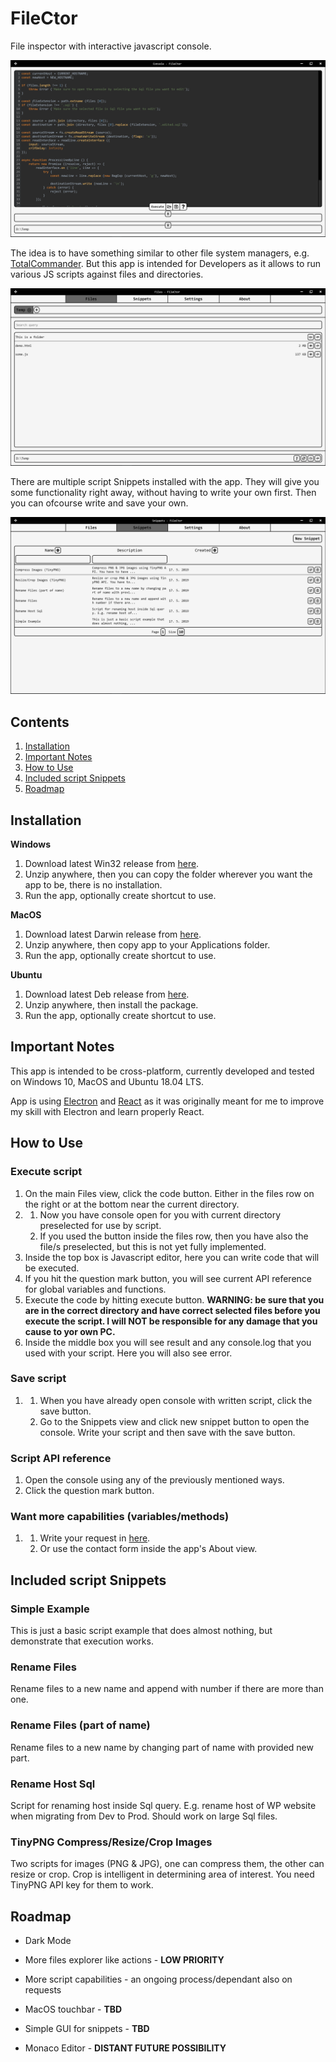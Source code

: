 # FileCtor

File inspector with interactive javascript console.

![Javascript console](/screenshots/FileCtor-Console.png)

The idea is to have something similar to other file system managers, e.g. [TotalCommander](https://www.ghisler.com/). But this app is intended for Developers as it allows to run various JS scripts against files and directories.

![Files & directory view](/screenshots/FileCtor-Files.png)

There are multiple script Snippets installed with the app. They will give you some functionality right away, without having to write your own first. Then you can ofcourse write and save your own.

![Saved code snippets](/screenshots/FileCtor-Snippets.png)

## Contents

1. [Installation](#installation)
2. [Important Notes](#important-notes)
3. [How to Use](#how-to-use)
4. [Included script Snippets](#included-script-snippets)
5. [Roadmap](#roadmap)

## Installation

**Windows**

1. Download latest Win32 release from [here](https://github.com/tomaschyly/FileCtor/releases).
2. Unzip anywhere, then you can copy the folder wherever you want the app to be, there is no installation.
3. Run the app, optionally create shortcut to use.

**MacOS**

1. Download latest Darwin release from [here](https://github.com/tomaschyly/FileCtor/releases).
2. Unzip anywhere, then copy app to your Applications folder.
3. Run the app, optionally create shortcut to use.

**Ubuntu**

1. Download latest Deb release from [here](https://github.com/tomaschyly/FileCtor/releases).
2. Unzip anywhere, then install the package.
3. Run the app, optionally create shortcut to use.

## Important Notes

This app is intended to be cross-platform, currently developed and tested on Windows 10, MacOS and Ubuntu 18.04 LTS.

App is using [Electron](https://electronjs.org/) and [React](https://reactjs.org/) as it was originally meant for me to improve my skill with Electron and learn properly React.

## How to Use

### Execute script
1. On the main Files view, click the code button. Either in the files row on the right or at the bottom near the current directory.
2. 
	1. Now you have console open for you with current directory preselected for use by script.
	2. If you used the button inside the files row, then you have also the file/s preselected, but this is not yet fully implemented.
3. Inside the top box is Javascript editor, here you can write code that will be executed.
4. If you hit the question mark button, you will see current API reference for global variables and functions.
5. Execute the code by hitting execute button. **WARNING: be sure that you are in the correct directory and have correct selected files before you execute the script. I will NOT be responsible for any damage that you cause to yor own PC.**
6. Inside the middle box you will see result and any console.log that you used with your script. Here you will also see error.

### Save script
1.
	1. When you have already open console with written script, click the save button.
	2. Go to the Snippets view and click new snippet button to open the console. Write your script and then save with the save button.
	
### Script API reference
1. Open the console using any of the previously mentioned ways.
2. Click the question mark button. 

### Want more capabilities (variables/methods)
1. 
	1. Write your request in [here](https://github.com/tomaschyly/FileCtor/issues).
	2. Or use the contact form inside the app's About view.

## Included script Snippets

### Simple Example

This is just a basic script example that does almost nothing, but demonstrate that execution works.

### Rename Files

Rename files to a new name and append with number if there are more than one.

### Rename Files (part of name)

Rename files to a new name by changing part of name with provided new part.

### Rename Host Sql

Script for renaming host inside Sql query. E.g. rename host of WP website when migrating from Dev to Prod. Should work on large Sql files.

### TinyPNG Compress/Resize/Crop Images

Two scripts for images (PNG & JPG), one can compress them, the other can resize or crop. Crop is intelligent in determining area of interest. You need TinyPNG API key for them to work.

## Roadmap

* Dark Mode
* More files explorer like actions - **LOW PRIORITY**
* More script capabilities - an ongoing process/dependant also on requests

* MacOS touchbar - **TBD**
* Simple GUI for snippets - **TBD**

* Monaco Editor - **DISTANT FUTURE POSSIBILITY**
